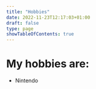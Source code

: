```yaml
---
title: "Hobbies"
date: 2022-11-23T12:17:03+01:00
draft: false
type: page
showTableOfContents: true
---
```


# My hobbies are:

* Nintendo
